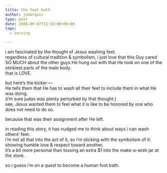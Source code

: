 ```yaml
---
title: the foot bath
author: jsmarquis
type: post
date: 2008-09-07T15:50:00+00:00
tags:
  - serving

---
```

i am fascinated by the thought of Jesus washing feet.  
regardless of cultural tradition & symbolism, i just love that this Guy cared SO MUCH about the other guys He hung out with that He took on one of the stinkiest parts of the male body.  
that is LOVE.

but here&#8217;s the kicker &#8212;  
He tells them that He has to wash all their feet to include them in what He was doing.  
(i&#8217;m sure judas was plenty perturbed by that thought.)  
see, Jesus wanted them to feel what it is like to be honored by one who does not need to do so.

because that was their assignment after He left.

in reading this story, it has nudged me to think about ways i can wash others&#8217; feet.  
i&#8217;m not all that into the act of it, so i&#8217;m sticking with the symbolism of it:  
showing humble love & respect toward another.  
it&#8217;s a bit more personal than tossing an extra $1 into the make-a-wish jar at the store.

so i guess i&#8217;m on a quest to become a human foot bath.